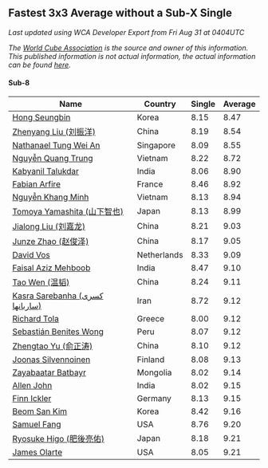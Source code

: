 ## Fastest 3x3 Average without a Sub-X Single

*Last updated using WCA Developer Export from Fri Aug 31 at 0404UTC*

*The [World Cube Association](https://www.worldcubeassociation.org) is the source and owner of this information. This published information is not actual information, the actual information can be found [here](https://www.worldcubeassociation.org/results).*

#### Sub-8
|Name|Country|Single|Average|
|--|--|--|--|
|[Hong Seungbin](https://www.worldcubeassociation.org/persons/2014SEUN01)|Korea|8.15|8.47|
|[Zhenyang Liu (刘振洋)](https://www.worldcubeassociation.org/persons/2018LIUZ14)|China|8.19|8.54|
|[Nathanael Tung Wei An](https://www.worldcubeassociation.org/persons/2016ANNA01)|Singapore|8.09|8.55|
|[Nguyễn Quang Trung](https://www.worldcubeassociation.org/persons/2011NGUY10)|Vietnam|8.22|8.72|
|[Kabyanil Talukdar](https://www.worldcubeassociation.org/persons/2013TALU01)|India|8.06|8.90|
|[Fabian Arfire](https://www.worldcubeassociation.org/persons/2017ARFI01)|France|8.46|8.92|
|[Nguyễn Khang Minh](https://www.worldcubeassociation.org/persons/2017MINH15)|Vietnam|8.13|8.94|
|[Tomoya Yamashita (山下智也)](https://www.worldcubeassociation.org/persons/2013YAMA01)|Japan|8.13|8.99|
|[Jialong Liu (刘嘉龙)](https://www.worldcubeassociation.org/persons/2013LIUJ03)|China|8.21|9.03|
|[Junze Zhao (赵俊泽)](https://www.worldcubeassociation.org/persons/2016ZHAO28)|China|8.17|9.05|
|[David Vos](https://www.worldcubeassociation.org/persons/2008VOSD01)|Netherlands|8.33|9.09|
|[Faisal Aziz Mehboob](https://www.worldcubeassociation.org/persons/2017MEHB01)|India|8.47|9.10|
|[Tao Wen (温韬)](https://www.worldcubeassociation.org/persons/2015WENT01)|China|8.24|9.11|
|[Kasra Sarebanha (کسری ساربانها)](https://www.worldcubeassociation.org/persons/2015SARE01)|Iran|8.72|9.12|
|[Richard Tola](https://www.worldcubeassociation.org/persons/2013TOLA01)|Greece|8.00|9.12|
|[Sebastián Benites Wong](https://www.worldcubeassociation.org/persons/2014WONG06)|Peru|8.07|9.12|
|[Zhengtao Yu (俞正涛)](https://www.worldcubeassociation.org/persons/2017YUZH02)|China|8.10|9.12|
|[Joonas Silvennoinen](https://www.worldcubeassociation.org/persons/2016SILV07)|Finland|8.08|9.13|
|[Zayabaatar Batbayr](https://www.worldcubeassociation.org/persons/2017BATB01)|Mongolia|8.02|9.14|
|[Allen John](https://www.worldcubeassociation.org/persons/2017JOHN14)|India|8.02|9.15|
|[Finn Ickler](https://www.worldcubeassociation.org/persons/2012ICKL01)|Germany|8.13|9.15|
|[Beom San Kim](https://www.worldcubeassociation.org/persons/2017KIMB02)|Korea|8.42|9.16|
|[Samuel Fang](https://www.worldcubeassociation.org/persons/2014FANG01)|USA|8.76|9.20|
|[Ryosuke Higo (肥後亮佑)](https://www.worldcubeassociation.org/persons/2006HIGO01)|Japan|8.18|9.21|
|[James Olarte](https://www.worldcubeassociation.org/persons/2014OLAR02)|USA|8.05|9.21|
